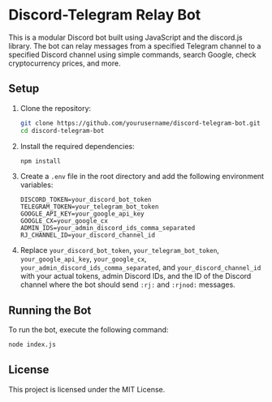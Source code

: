 # Discord-Telegram Relay Bot

This is a modular Discord bot built using JavaScript and the discord.js library. The bot can relay messages from a specified Telegram channel to a specified Discord channel using simple commands, search Google, check cryptocurrency prices, and more.

## Setup

1. Clone the repository:

    ```bash
    git clone https://github.com/yourusername/discord-telegram-bot.git
    cd discord-telegram-bot
    ```

2. Install the required dependencies:

    ```bash
    npm install
    ```

3. Create a `.env` file in the root directory and add the following environment variables:

    ```plaintext
    DISCORD_TOKEN=your_discord_bot_token
    TELEGRAM_TOKEN=your_telegram_bot_token
    GOOGLE_API_KEY=your_google_api_key
    GOOGLE_CX=your_google_cx
    ADMIN_IDS=your_admin_discord_ids_comma_separated
    RJ_CHANNEL_ID=your_discord_channel_id
    ```

4. Replace `your_discord_bot_token`, `your_telegram_bot_token`, `your_google_api_key`, `your_google_cx`, `your_admin_discord_ids_comma_separated`, and `your_discord_channel_id` with your actual tokens, admin Discord IDs, and the ID of the Discord channel where the bot should send `:rj:` and `:rjnod:` messages.

## Running the Bot

To run the bot, execute the following command:

```bash
node index.js
```

## License

This project is licensed under the MIT License.
```` ▋